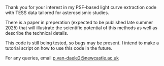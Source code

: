 Thank you for your interest in my PSF-based light curve extraction code with TESS data tailored for asteroseismic studies. 

There is a paper in preperation (expected to be published late summer 2025) that will illustrate the scientific potential of this methods as well as describe the technical details. 

This code is still being tested, so bugs may be present. I intend to make a tutorial script on how to use this code in the future.

For any queries, email p.van-daele2@newcastle.ac.uk
